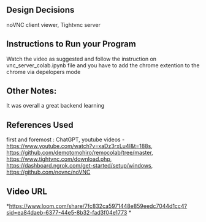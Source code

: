 ## Design Decisions
noVNC client viewer, Tightvnc server


## Instructions to Run your Program
Watch the video as suggested and follow the instruction on vnc_server_colab.ipynb file and you have to add the chrome extention to the chrome via depelopers mode



## Other Notes:
It was overall a great backend learning




## References Used
first and foremost : ChatGPT, youtube videos - https://www.youtube.com/watch?v=xaDz3rxLu4I&t=188s, https://github.com/demotomohiro/remocolab/tree/master, https://www.tightvnc.com/download.php, https://dashboard.ngrok.com/get-started/setup/windows, https://github.com/novnc/noVNC



## Video URL
*https://www.loom.com/share/7fc832ca5971448e859eedc7044d1cc4?sid=ea84daeb-6377-44e5-8b32-fad3f04e1773 *
